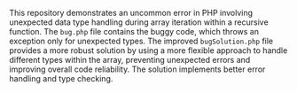 This repository demonstrates an uncommon error in PHP involving unexpected data type handling during array iteration within a recursive function. The `bug.php` file contains the buggy code, which throws an exception only for unexpected types. The improved `bugSolution.php` file provides a more robust solution by using a more flexible approach to handle different types within the array, preventing unexpected errors and improving overall code reliability.  The solution implements better error handling and type checking. 